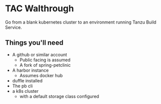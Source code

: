 # TAC Walthrough

Go from a blank kubernetes cluster to an environment running Tanzu Build Service.

## Things you'll need

* A github or similar account
  * Public facing is assumed
  * A fork of spring-petclinic
* A harbor instance
  * Assumes docker hub
* duffle installed
* The pb cli
* a k8s cluster
  * with a default storage class configured
